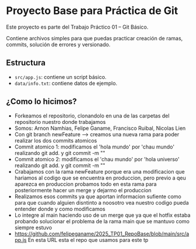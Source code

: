 # Proyecto Base para Práctica de Git

Este proyecto es parte del Trabajo Práctico 01 – Git Básico.

Contiene archivos simples para que puedas practicar creación de ramas, commits, solución de errores y versionado.

## Estructura
- `src/app.js`: contiene un script básico.
- `data/info.txt`: contiene datos de ejemplo.


## ¿Como lo hicimos?
- Forkeamos el repositorio, clonandolo en una de las carpetas del repositorio nuestro donde trabajamos
- Somos: Arnon Namhias, Felipe Ganame, Francisco Ruibal, Nicolas Lien
- Con git branch newFeature --> creamos una nueva rama para poder realizar los dos commits atomicos
- Commit atomico 1: modificamos el 'hola mundo' por 'chau mundo' realizando git add. y git commit -m ""
- Commit atomico 2: modificamos el 'chau mundo' por 'hola universo' realizando git add. y git commit -m ""
- Crabajamos con la rama newFeature porque era una modificacion que hariamos al codigo que se encuentra en produccion, pero previo a qeu aparezca en produccion probamos todo en esta rama para posteriormente hacer un merge y dejarmo el produccion
- Realizamos esos commits ya que aportan informacion sufiente como para que cuando alguien disntinto a noosotro vea nuestro codigo pueda entender donde y como modificamos
- Lo integre al main haciendo uso de un merge que ya que el hotfix estaba probando solucionar el problema de la rama main que se mantuvo como siempre estuvo 
- https://github.com/felipeganame/2025_TP01_RepoBase/blob/main/src/app.js           En esta URL esta el repo que usamos para este tp
